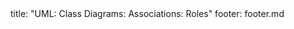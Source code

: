 <frontmatter>
title: "UML: Class Diagrams: Associations: Roles"
footer: footer.md
</frontmatter>

<include src="unit-inPage-asFlat.md" boilerplate />